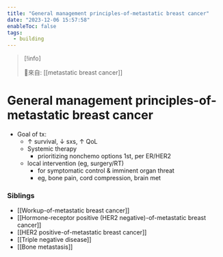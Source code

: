 ```yaml
---
title: "General management principles-of-metastatic breast cancer"
date: "2023-12-06 15:57:58"
enableToc: false
tags:
  - building
---
```


> [!info]
>
> 🌱來自: [[metastatic breast cancer]]

# General management principles-of-metastatic breast cancer

- Goal of tx:
  - ↑ survival, ↓ sxs, ↑ QoL
  - Systemic therapy
    - prioritizing nonchemo options 1st, per ER/HER2
  - local intervention (eg, surgery/RT)
    - for symptomatic control & imminent organ threat
    - eg, bone pain, cord compression, brain met

### Siblings

- [[Workup-of-metastatic breast cancer]]
- [[Hormone-receptor positive (HER2 negative)-of-metastatic breast cancer]]
- [[HER2 positive-of-metastatic breast cancer]]
- [[Triple negative disease]]
- [[Bone metastasis]]
